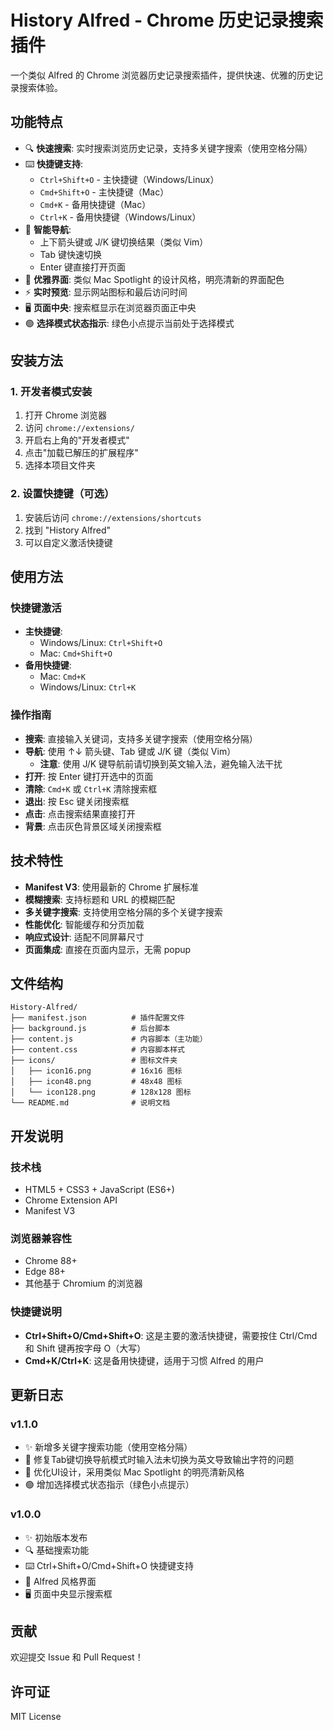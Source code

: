 # History Alfred - Chrome 历史记录搜索插件

一个类似 Alfred 的 Chrome 浏览器历史记录搜索插件，提供快速、优雅的历史记录搜索体验。

## 功能特点

- 🔍 **快速搜索**: 实时搜索浏览历史记录，支持多关键字搜索（使用空格分隔）
- ⌨️ **快捷键支持**: 
  - `Ctrl+Shift+O` - 主快捷键（Windows/Linux）
  - `Cmd+Shift+O` - 主快捷键（Mac）
  - `Cmd+K` - 备用快捷键（Mac）
  - `Ctrl+K` - 备用快捷键（Windows/Linux）
- 🎯 **智能导航**: 
  - 上下箭头键或 J/K 键切换结果（类似 Vim）
  - Tab 键快速切换
  - Enter 键直接打开页面
- 🎨 **优雅界面**: 类似 Mac Spotlight 的设计风格，明亮清新的界面配色
- ⚡ **实时预览**: 显示网站图标和最后访问时间
- 🖥️ **页面中央**: 搜索框显示在浏览器页面正中央
- 🟢 **选择模式状态指示**: 绿色小点提示当前处于选择模式

## 安装方法

### 1. 开发者模式安装
1. 打开 Chrome 浏览器
2. 访问 `chrome://extensions/`
3. 开启右上角的"开发者模式"
4. 点击"加载已解压的扩展程序"
5. 选择本项目文件夹

### 2. 设置快捷键（可选）
1. 安装后访问 `chrome://extensions/shortcuts`
2. 找到 "History Alfred"
3. 可以自定义激活快捷键

## 使用方法

### 快捷键激活
- **主快捷键**: 
  - Windows/Linux: `Ctrl+Shift+O`
  - Mac: `Cmd+Shift+O`
- **备用快捷键**: 
  - Mac: `Cmd+K`
  - Windows/Linux: `Ctrl+K`

### 操作指南
- **搜索**: 直接输入关键词，支持多关键字搜索（使用空格分隔）
- **导航**: 使用 ↑↓ 箭头键、Tab 键或 J/K 键（类似 Vim）
  - **注意**: 使用 J/K 键导航前请切换到英文输入法，避免输入法干扰
- **打开**: 按 Enter 键打开选中的页面
- **清除**: `Cmd+K` 或 `Ctrl+K` 清除搜索框
- **退出**: 按 Esc 键关闭搜索框
- **点击**: 点击搜索结果直接打开
- **背景**: 点击灰色背景区域关闭搜索框

## 技术特性

- **Manifest V3**: 使用最新的 Chrome 扩展标准
- **模糊搜索**: 支持标题和 URL 的模糊匹配
- **多关键字搜索**: 支持使用空格分隔的多个关键字搜索
- **性能优化**: 智能缓存和分页加载
- **响应式设计**: 适配不同屏幕尺寸
- **页面集成**: 直接在页面内显示，无需 popup

## 文件结构

```
History-Alfred/
├── manifest.json          # 插件配置文件
├── background.js          # 后台脚本
├── content.js             # 内容脚本（主功能）
├── content.css            # 内容脚本样式
├── icons/                 # 图标文件夹
│   ├── icon16.png         # 16x16 图标
│   ├── icon48.png         # 48x48 图标
│   └── icon128.png        # 128x128 图标
└── README.md              # 说明文档
```

## 开发说明

### 技术栈
- HTML5 + CSS3 + JavaScript (ES6+)
- Chrome Extension API
- Manifest V3

### 浏览器兼容性
- Chrome 88+
- Edge 88+
- 其他基于 Chromium 的浏览器

### 快捷键说明
- **Ctrl+Shift+O/Cmd+Shift+O**: 这是主要的激活快捷键，需要按住 Ctrl/Cmd 和 Shift 键再按字母 O（大写）
- **Cmd+K/Ctrl+K**: 这是备用快捷键，适用于习惯 Alfred 的用户

## 更新日志

### v1.1.0
- ✨ 新增多关键字搜索功能（使用空格分隔）
- 🐛 修复Tab键切换导航模式时输入法未切换为英文导致输出字符的问题
- 🎨 优化UI设计，采用类似 Mac Spotlight 的明亮清新风格
- 🟢 增加选择模式状态指示（绿色小点提示）

### v1.0.0
- ✨ 初始版本发布
- 🔍 基础搜索功能
- ⌨️ Ctrl+Shift+O/Cmd+Shift+O 快捷键支持
- 🎨 Alfred 风格界面
- 🖥️ 页面中央显示搜索框

## 贡献

欢迎提交 Issue 和 Pull Request！

## 许可证

MIT License